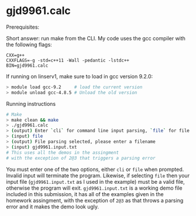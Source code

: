# gjd9961.calc
Prerequisites: 


Short answer: run make from the CLI. My code uses the gcc compiler with the following flags:
```make
CXX=g++
CXXFLAGS=-g -std=c++11 -Wall -pedantic -lstdc++
BIN=gjd9961.calc
```

If running on linserv1, make sure to load in gcc version 9.2.0:
``` bash
> module load gcc-9.2     # load the current version
> module unload gcc-4.8.5 # Unload the old version
```
Running instructions
```bash
# Make
> make clean && make
> ./gjd9961.calc
> (output) Enter `cli` for command line input parsing, `file` for file input parsing
> (input) file
> (output) File parsing selected, please enter a filename
> (input) gjd9961.input.txt
# This uses all the demos in the assingment
# with the exception of 2@3 that triggers a parsing error 
```

You must enter one of the two options, either `cli` or `file` when prompted. Invalid input will terminate the program. Likewise, if selecting `file` then your input file (`gjd9961.input.txt` as I used in the example) must be a valid file, otherwise the program will exit. `gjd9961.input.txt` is a working demo file included in this submission, it has all of the examples given in the homework assingment, with the exception of `2@3` as that throws a parsing error and it makes the demo look ugly.  